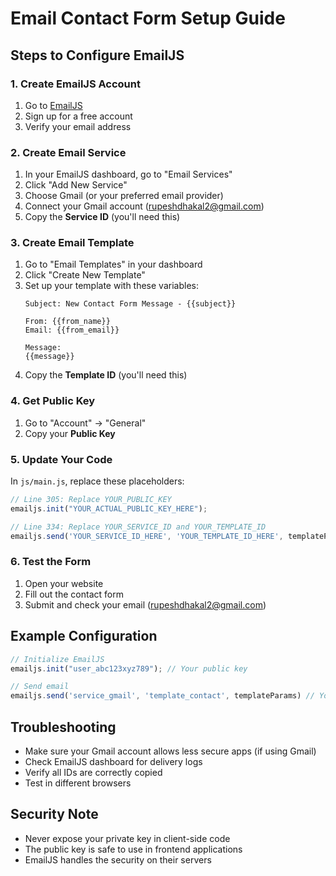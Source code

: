 # Email Contact Form Setup Guide

## Steps to Configure EmailJS

### 1. Create EmailJS Account
1. Go to [EmailJS](https://www.emailjs.com/)
2. Sign up for a free account
3. Verify your email address

### 2. Create Email Service
1. In your EmailJS dashboard, go to "Email Services"
2. Click "Add New Service"
3. Choose Gmail (or your preferred email provider)
4. Connect your Gmail account (rupeshdhakal2@gmail.com)
5. Copy the **Service ID** (you'll need this)

### 3. Create Email Template
1. Go to "Email Templates" in your dashboard
2. Click "Create New Template"
3. Set up your template with these variables:
   ```
   Subject: New Contact Form Message - {{subject}}
   
   From: {{from_name}}
   Email: {{from_email}}
   
   Message:
   {{message}}
   ```
4. Copy the **Template ID** (you'll need this)

### 4. Get Public Key
1. Go to "Account" → "General"
2. Copy your **Public Key**

### 5. Update Your Code
In `js/main.js`, replace these placeholders:

```javascript
// Line 305: Replace YOUR_PUBLIC_KEY
emailjs.init("YOUR_ACTUAL_PUBLIC_KEY_HERE");

// Line 334: Replace YOUR_SERVICE_ID and YOUR_TEMPLATE_ID
emailjs.send('YOUR_SERVICE_ID_HERE', 'YOUR_TEMPLATE_ID_HERE', templateParams)
```

### 6. Test the Form
1. Open your website
2. Fill out the contact form
3. Submit and check your email (rupeshdhakal2@gmail.com)

## Example Configuration
```javascript
// Initialize EmailJS
emailjs.init("user_abc123xyz789"); // Your public key

// Send email
emailjs.send('service_gmail', 'template_contact', templateParams) // Your service and template IDs
```

## Troubleshooting
- Make sure your Gmail account allows less secure apps (if using Gmail)
- Check EmailJS dashboard for delivery logs
- Verify all IDs are correctly copied
- Test in different browsers

## Security Note
- Never expose your private key in client-side code
- The public key is safe to use in frontend applications
- EmailJS handles the security on their servers
